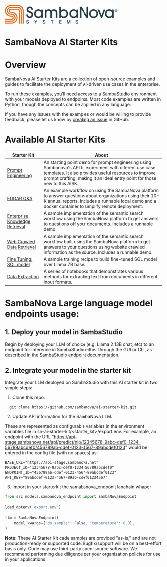 <a href="https://sambanova.ai/">
<picture>
  <source media="(prefers-color-scheme: dark)" srcset="./images/SambaNova-light-logo-1.png" height="60">
  <img alt="SambaNova logo" src="./images/SambaNova-dark-logo-1.png" height="60">
</picture>
</a>

SambaNova AI Starter Kits
====================

# Overview
SambaNova AI Starter Kits are a collection of open-source examples and guides to facilitate the deployment of AI-driven use cases in the enterprise.

To run these examples, you’ll need access to a SambaStudio environment with your models deployed to endpoints. Most code examples are written in Python, though the concepts can be applied in any language.

If you have any issues with the examples or would be willing to provide feedback, please let us know by [creating an issue](https://github.com/sambanova/ai-starter-kit/issues/new/choose) in GitHub.

# Available AI Starter Kits
|  Starter Kit | About |
| ------------ | ------------ |
| [Prompt Engineering](prompt_engineering/README.md)  |  An starting point demo for prompt engineering using Sambanova's API to experiment with diferent use case templates. It also provides useful resources to improve prompt crafting, making it an ideal entry point for those new to this AISK. |
| [EDGAR Q&A](edgar_qna/README.md)  |  An example workflow on using the SambaNova platform to answer questions about organizations using their 10-K annual reports. Includes a runnable local demo and a docker container to simplify remote deployment.  |
| [Enterprise Knowledge Retrieval](enterprise_knowledge_retriever/README.md) | A sample implementation of the semantic search workflow using the SambaNova platform to get answers to questions off your documents. Includes a runnable demo.  |
| [Web Crawled Data Retrieval](web_crawled_data_retriever/README.md) | A sample implementation of the semantic search workflow built using the SambaNova platform to get answers to your questions using website crawled information as the source. Includes a runnable demo.  |
| [Fine Tuning: SQL model](fine_tuning_sql/README.md) | A sample training recipe to build fine-tuned SQL model over Llama 7B base. |
| [Data Extraction](data_extraction/README.md) | A series of notebooks that demonstrates various methods for extracting text from documents in different input formats. |

# SambaNova Large language model endpoints usage:

## 1. Deploy your model in SambaStudio
Begin by deploying your LLM of choice (e.g. Llama 2 13B chat, etc) to an endpoint for inference in SambaStudio either through the GUI or CLI, as described in the [SambaStudio endpoint documentation](https://docs.sambanova.ai/sambastudio/latest/endpoints.html).

## 2. Integrate your model in the starter kit
Integrate your LLM deployed on SambaStudio with this AI starter kit  in two simple steps:
1. Clone this repo.
```
  git clone https://github.com/sambanova/ai-starter-kit.git
```
2. Update API information for the SambaNova LLM.

 These are represented as configurable variables in the environment variables file in sn-ai-starter-kit/<starter_kit>/export.env. For example, an endpoint with the URL
"https://api-stage.sambanova.net/api/predict/nlp/12345678-9abc-def0-1234-56789abcdef0/456789ab-cdef-0123-4567-89abcdef0123"
would be entered in the config file (with no spaces) as:
```
BASE_URL="https://api-stage.sambanova.net"
PROJECT_ID="12345678-9abc-def0-1234-56789abcdef0"
ENDPOINT_ID="456789ab-cdef-0123-4567-89abcdef0123"
API_KEY="89abcdef-0123-4567-89ab-cdef01234567"
``` 
3.  Import in your starterkit the samabanova_endponit  lanchain whaper 
``` python
from src.models.sambanova_endpoint import SambaNovaEndpoint

load_dotenv('export.env')

llm = SambaNovaEndpoint(
    model_kwargs={"do_sample": False, "temperature": 0.0},
)
```

**Note:** These AI Starter Kit cade samples are provided "as-is," and are not production-ready or supported code. Bugfix/support will be on a best-effort basis only. Code may use third-party open-source software. We recommend performing due diligence per your organization policies for use in your applications.